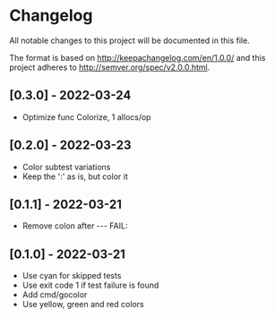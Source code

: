 # Changelog
All notable changes to this project will be documented in this file.

The format is based on http://keepachangelog.com/en/1.0.0/
and this project adheres to http://semver.org/spec/v2.0.0.html.

## [0.3.0] - 2022-03-24

- Optimize func Colorize, 1 allocs/op

## [0.2.0] - 2022-03-23

- Color subtest variations
- Keep the ':' as is, but color it

## [0.1.1] - 2022-03-21

- Remove colon after --- FAIL:

## [0.1.0] - 2022-03-21

- Use cyan for skipped tests
- Use exit code 1 if test failure is found
- Add cmd/gocolor
- Use yellow, green and red colors
